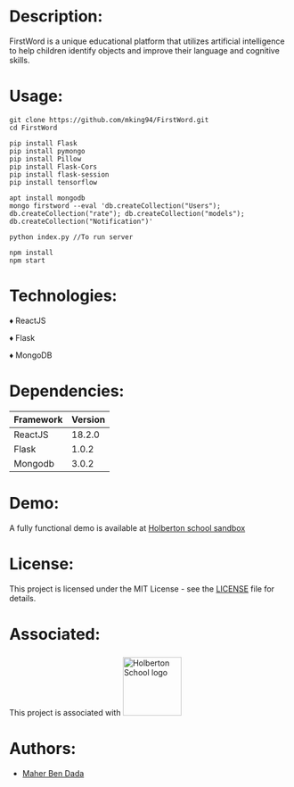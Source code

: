 # Description:
FirstWord is a unique educational platform that utilizes artificial intelligence to help children identify objects and improve their language and cognitive skills.
# Usage:
```
git clone https://github.com/mking94/FirstWord.git
cd FirstWord
```
```
pip install Flask
pip install pymongo
pip install Pillow
pip install Flask-Cors 
pip install flask-session
pip install tensorflow
```
```
apt install mongodb
mongo firstword --eval 'db.createCollection("Users"); db.createCollection("rate"); db.createCollection("models"); db.createCollection("Notification")'
```
```
python index.py //To run server
```
```
npm install
npm start
```
# Technologies:
  ♦ ReactJS
 
  ♦ Flask
  
  ♦ MongoDB
# Dependencies:

| Framework  | Version |
| ---------- | ------- |
| ReactJS    | 18.2.0  |
| Flask      | 1.0.2   |
| Mongodb    | 3.0.2   |

# Demo:
A fully functional demo is available at [Holberton school sandbox](http://061095dde38f.6ed948a4.hbtn-cod.io/)
# License: 
This project is licensed under the MIT License - see the [LICENSE](./LICENSE) file for details.
# Associated:
This project is associated with <a href="www.holbertonschool.com"><img src="https://www.entreprises-magazine.com/wp-content/uploads/2020/05/Holberton-School.jpg" style="width:105px;margin-top:5px" alt="Holberton School logo"> </a>
# Authors:
  * [Maher Ben Dada](https://github.com/mking94)
